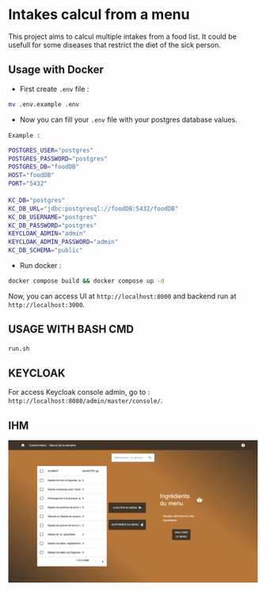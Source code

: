 # Intakes calcul from a menu

This project aims to calcul multiple intakes from a food list.
It could be usefull for some diseases that restrict the diet of the sick person.

## Usage with Docker

- First create `.env` file :

```bash
mv .env.example .env
```

- Now you can fill your `.env` file with your postgres database values.

`Example :`

```bash
POSTGRES_USER="postgres"
POSTGRES_PASSWORD="postgres"
POSTGRES_DB="foodDB"
HOST="foodDB"
PORT="5432"

KC_DB="postgres"
KC_DB_URL="jdbc:postgresql://foodDB:5432/foodDB"
KC_DB_USERNAME="postgres"
KC_DB_PASSWORD="postgres"
KEYCLOAK_ADMIN="admin"
KEYCLOAK_ADMIN_PASSWORD="admin"
KC_DB_SCHEMA="public"
```

- Run docker :

```bash
docker compose build && docker compose up -d
```

Now, you can access UI at `http://localhost:8000` and backend run at `http://localhost:3000`.

## USAGE WITH BASH CMD

```bash
run.sh
```

## KEYCLOAK

For access Keycloak console admin, go to : `http://localhost:8080/admin/master/console/`.

## IHM

[![Watch the video](ihm.png)](./front/public/demo.mov)
